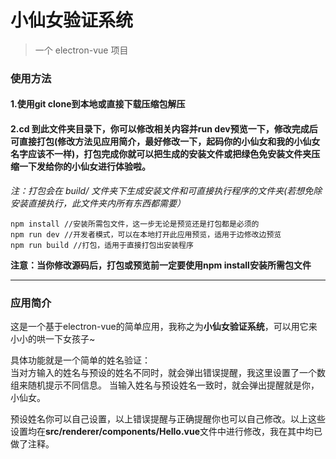 # 小仙女验证系统

> 一个 electron-vue 项目


### 使用方法
#### 1.使用git clone到本地或直接下载压缩包解压
#### 2.cd 到此文件夹目录下，你可以修改相关内容并run dev预览一下，修改完成后可直接打包(修改方法见应用简介，最好修改一下，起码你的小仙女和我的小仙女名字应该不一样)，打包完成你就可以把生成的安装文件或把绿色免安装文件夹压缩一下发给你的小仙女进行体验啦。  
*注：打包会在 build/ 文件夹下生成安装文件和可直接执行程序的文件夹(若想免除安装直接执行，此文件夹内所有东西都需要）*
     
```
npm install //安装所需包文件，这一步无论是预览还是打包都是必须的
npm run dev //开发者模式，可以在本地打开此应用预览，适用于边修改边预览
npm run build //打包，适用于直接打包出安装程序
```

**注意：当你修改源码后，打包或预览前一定要使用npm install安装所需包文件**

---
### 应用简介
这是一个基于electron-vue的简单应用，我称之为**小仙女验证系统**，可以用它来小小的哄一下女孩子~
  
具体功能就是一个简单的姓名验证：    
  当对方输入的姓名与预设的姓名不同时，就会弹出错误提醒，我这里设置了一个数组来随机提示不同信息。 
  当输入姓名与预设姓名一致时，就会弹出提醒就是你，小仙女。
  
预设姓名你可以自己设置，以上错误提醒与正确提醒你也可以自己修改。以上这些设置均在**src/renderer/components/Hello.vue**文件中进行修改，我在其中均已做了注释。
